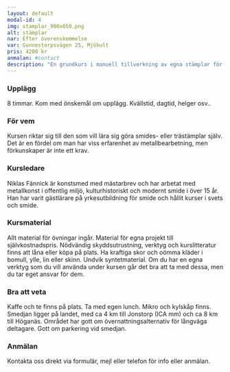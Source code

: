 ```yaml
---
layout: default
modal-id: 4
img: stamplar_900x650.png
alt: stämplar
nar: Efter överenskommelse
var: Gunnestorpsvägen 25, Mjöhult
pris: 4200 kr
anmalan: #contact
description: "En grundkurs i manuell tillverkning av egna stämplar för varm- eller kallstämpling i metall eller trä. Vi använder oss av handarbetsmetoder så som filning, borrning, mejsling, sågning och härdning för att skapa egna stämplar efter egen design. Observera att inte alla designer går att tillverka på manuell väg, men vi gör vad vi kan för att förverkliga din idé."
---
```


### Upplägg

8 timmar. Kom med önskemål om upplägg. Kvällstid, dagtid, helger osv..

### För vem

Kursen riktar sig till den som vill lära sig göra smides- eller trästämplar själv. Det är en fördel om man har viss erfarenhet av metallbearbetning, men förkunskaper är inte ett krav. 

### Kursledare

Niklas Fännick är konstsmed med mästarbrev och har arbetat med metallkonst i offentlig miljö, kulturhistoriskt och modernt smide i över 15 år. Han har varit gästlärare på yrkesutbildning för smide och hållit kurser i svets och smide.

### Kursmaterial

Allt material för övningar ingår. Material för egna projekt till självkostnadspris. Nödvändig skyddsutrustning, verktyg och kurslitteratur finns att låna eller köpa på plats. Ha kraftiga skor och oömma kläder i bomull, ylle, lin eller skinn. Undvik syntetmaterial.
Om du har en egna verktyg som du vill använda under kursen går det bra att ta med dessa, men du tar eget ansvar för dem.

### Bra att veta

Kaffe och te finns på plats. Ta med egen lunch. Mikro och kylskåp finns. Smedjan ligger på landet, med ca 4 km till Jonstorp (ICA mm) och ca 8 km till Höganäs. Området har gott om övernattningsalternativ för långväga deltagare. Gott om parkering vid smedjan.

### Anmälan

Kontakta oss direkt via formulär, mejl eller telefon för info eller anmälan.
